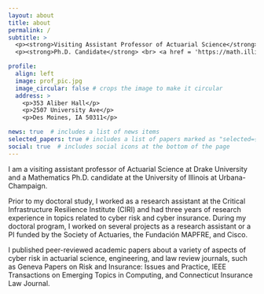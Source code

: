 ```yaml
---
layout: about
title: about
permalink: /
subtitle: >
  <p><strong>Visiting Assistant Professor of Actuarial Science</strong> <br> <a href = 'https://www.drake.edu/cbpa/' target="_blank">College of Business & Public Administration <br> Drake University</a></p>
  <p><strong>Ph.D. Candidate</strong> <br> <a href = 'https://math.illinois.edu/' target="_blank">Department of Mathematics <br> University of Illinois at Urbana-Champaign</a></p>

profile:
  align: left
  image: prof_pic.jpg
  image_circular: false # crops the image to make it circular
  address: >
    <p>353 Aliber Hall</p>
    <p>2507 University Ave</p>
    <p>Des Moines, IA 50311</p>

news: true  # includes a list of news items
selected_papers: true # includes a list of papers marked as "selected={true}"
social: true  # includes social icons at the bottom of the page
---
```


I am a visiting assistant professor of Actuarial Science at Drake University and a Mathematics Ph.D. candidate at the University of Illinois at Urbana-Champaign. 

Prior to my doctoral study, I worked as a research assistant at the Critical Infrastructure Resilience Institute (CIRI) and had three years of research experience in topics related to cyber risk and cyber insurance. During my doctoral program, I worked on several projects as a research assistant or a PI funded by the Society of Actuaries, the Fundación MAPFRE, and Cisco.

I published peer-reviewed academic papers about a variety of aspects of cyber risk in actuarial science, engineering, and law review journals, such as Geneva Papers on Risk and Insurance: Issues and Practice, IEEE Transactions on Emerging Topics in Computing, and Connecticut Insurance Law Journal.
